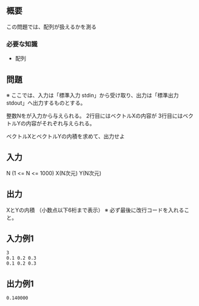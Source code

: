 概要
------
この問題では、配列が扱えるかを測る

### 必要な知識
* 配列

問題
------
※ ここでは、入力は「標準入力 stdin」から受け取り、出力は「標準出力 stdout」へ出力するものとする。

整数Nをが入力から与えられる。
2行目にはベクトルXの内容が
3行目にはベクトルYの内容がそれぞれ与えられる。

ベクトルXとベクトルYの内積を求めて、出力せよ


入力
-----------
N (1 <= N <= 1000)
X(N次元)
Y(N次元)


出力
-----------
XとYの内積
（小数点以下6桁まで表示）
※ 必ず最後に改行コードを入れること。

入力例1
-----------
    3
    0.1 0.2 0.3
    0.1 0.2 0.3


出力例1
-----------
    0.140000
